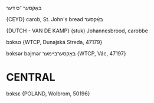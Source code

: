 באָקסער
־ס
דער

{CEYD}
carob, St. John's bread באָ֜קסער

{DUTCH - VAN DE KAMP}
(stuk) Johannesbrood, carobbe

bɔksα {WTCP, Dunajská Streda, 47179}

bɔksər bajmər באָקסערביימער {WTCP, Vác, 47197}

CENTRAL
========

bɔksɛ {POLAND, Wolbrom, 50196}
